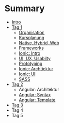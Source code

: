 # Summary

* [Intro](README.md)
* [Tag 1](tag1/organisation.md)
    * [Organisation](tag1/organisation.md)
    * [Kursplanung](tag1/kursplanung.md)
    * [Native, Hybrid, Web](tag1/native_hybrid_web.md)
    * [Frameworks](tag1/frameworks.md)
    * [Ionic: Intro](tag1/ionic_intro.md)
    * [UI, UX, Usabilty](tag1/ui-ux.md)
    * [Prototyping](tag1/prototyping.md)
    * [Ionic: Archtiektur](tag1/ionic-archtiektur.md)
    * [Ionic: UI](tag1/ionic-ui.md)
    * [SASS](tag1/sass.md)
* [Tag 2](tag-2.md)
    * Angular: Architektur
    * [Angular: Syntax](angular-syntax.md)
    * [Angular: Template](angular-template.md)
* [Tag 3](tag-3.md)
* Tag 4
* Tag 5

